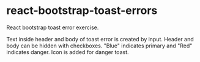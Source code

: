 # react-bootstrap-toast-errors

React bootstrap toast error exercise.

Text inside header and body of toast error is created by input. Header and body can be hidden with checkboxes. "Blue" indicates primary and "Red" 
indicates danger. Icon is added for danger toast.
